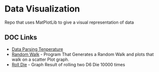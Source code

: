 # Data Visualization

Repo that uses MatPlotLib to give a visual representation of data

## DOC Links

* [Data Parsing Tenperature]('./data_parsing/Readme.md')
* [Random Walk](./random_walk/README.MD) - Program That Generates a Random Walk and plots that walk on a scatter Plot graph.
* [Roll Die](./roll_die/Readme.md) - Graph Result of rolling two D6 Die 10000 times
